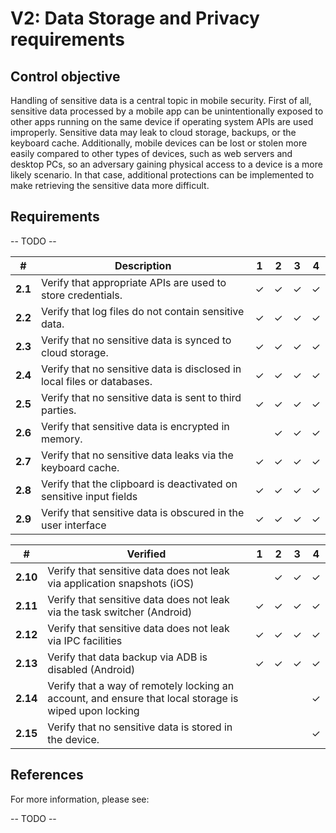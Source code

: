# V2: Data Storage and Privacy requirements

## Control objective

Handling of sensitive data is a central topic in mobile security. First of all, sensitive data processed by a mobile app can be unintentionally exposed to other apps running on the same device if operating system APIs are used improperly. Sensitive data may leak to cloud storage, backups, or the keyboard cache. Additionally, mobile devices can be lost or stolen more easily compared to other types of devices, such as web servers and desktop PCs, so an adversary gaining physical access to a device is a more likely scenario. In that case, additional protections can be implemented to make retrieving the sensitive data more difficult.

## Requirements

-- TODO --

| # | Description | 1 | 2 | 3 | 4 |
| --- | --- | --- | --- | --- | --- |
| **2.1** | Verify that appropriate APIs are used to store credentials. | ✓ | ✓ | ✓ | ✓ |
| **2.2** | Verify that log files do not contain sensitive data. | ✓ | ✓ | ✓ | ✓|
| **2.3** | Verify that no sensitive data is synced to cloud storage. | ✓ | ✓ | ✓ | ✓ |
| **2.4** | Verify that no sensitive data is disclosed in local files or databases. | ✓ | ✓ | ✓ | ✓ |
| **2.5** | Verify that no sensitive data is sent to third parties. | ✓ | ✓ | ✓ | ✓ |
| **2.6** | Verify that sensitive data is encrypted in memory. |  | ✓ | ✓ | ✓ |
| **2.7** | Verify that no sensitive data leaks via the keyboard cache. | ✓ | ✓ | ✓ | ✓ |
| **2.8** | Verify that the clipboard is deactivated on sensitive input fields | ✓ | ✓ | ✓ | ✓ |
| **2.9** | Verify that sensitive data is obscured in the user interface | ✓ | ✓ | ✓ | ✓ |


| # | Verified | 1 | 2 | 3 | 4 |
| --- | --- | --- | --- | --- | --- |
| **2.10** | Verify that sensitive data does not leak via application snapshots (iOS) |  | ✓ | ✓ | ✓ |
| **2.11** | Verify that sensitive data does not leak via the task switcher (Android) | ✓ | ✓ | ✓ | ✓ |
| **2.12** | Verify that sensitive data does not leak via IPC facilities | ✓ | ✓ | ✓ | ✓ |
| **2.13** | Verify that data backup via ADB is disabled (Android) | ✓ | ✓ | ✓ | ✓ |
| **2.14** | Verify that a way of remotely locking an account, and ensure that local storage is wiped upon locking |   |   |   | ✓ |
| **2.15** | Verify that no sensitive data is stored in the device. |   |   |   | ✓ |

## References

For more information, please see:

-- TODO --

